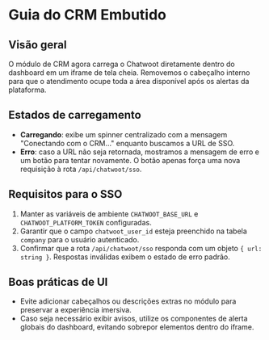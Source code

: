 # Guia do CRM Embutido

## Visão geral
O módulo de CRM agora carrega o Chatwoot diretamente dentro do dashboard em um iframe de tela cheia. Removemos o cabeçalho interno para que o atendimento ocupe toda a área disponível após os alertas da plataforma.

## Estados de carregamento
- **Carregando**: exibe um spinner centralizado com a mensagem "Conectando com o CRM..." enquanto buscamos a URL de SSO.
- **Erro**: caso a URL não seja retornada, mostramos a mensagem de erro e um botão para tentar novamente. O botão apenas força uma nova requisição à rota `/api/chatwoot/sso`.

## Requisitos para o SSO
1. Manter as variáveis de ambiente `CHATWOOT_BASE_URL` e `CHATWOOT_PLATFORM_TOKEN` configuradas.
2. Garantir que o campo `chatwoot_user_id` esteja preenchido na tabela `company` para o usuário autenticado.
3. Confirmar que a rota `/api/chatwoot/sso` responda com um objeto `{ url: string }`. Respostas inválidas exibem o estado de erro padrão.

## Boas práticas de UI
- Evite adicionar cabeçalhos ou descrições extras no módulo para preservar a experiência imersiva.
- Caso seja necessário exibir avisos, utilize os componentes de alerta globais do dashboard, evitando sobrepor elementos dentro do iframe.
